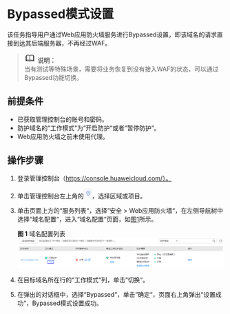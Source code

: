 # Bypassed模式设置<a name="waf_01_0069"></a>

该任务指导用户通过Web应用防火墙服务进行Bypassed设置，即该域名的请求直接到达其后端服务器，不再经过WAF。

>![](public_sys-resources/icon-note.gif) **说明：**   
>当有测试等特殊场景，需要将业务恢复到没有接入WAF的状态，可以通过Bypassed功能切换。  

## 前提条件<a name="section1196116321023"></a>

-   已获取管理控制台的账号和密码。
-   防护域名的“工作模式“为“开启防护“或者“暂停防护“。
-   Web应用防火墙之前未使用代理。

## 操作步骤<a name="section344311262515"></a>

1.  登录管理控制台（https://console.huaweicloud.com/）。
2.  单击管理控制台左上角的![](figures/选择区域图标.jpg)，选择区域或项目。
3.  单击页面上方的“服务列表“，选择“安全  \>  Web应用防火墙“，在左侧导航树中选择“域名配置“，进入“域名配置“页面，如[图1](#waf_01_0004_zh-cn_topic_0110861288_zh-cn_topic_0110861354_fig15593418182219)所示。

    **图 1**  域名配置列表<a name="waf_01_0004_zh-cn_topic_0110861288_zh-cn_topic_0110861354_fig15593418182219"></a>  
    ![](figures/域名配置列表-7.png "域名配置列表-7")

4.  在目标域名所在行的“工作模式“列，单击“切换“。
5.  在弹出的对话框中，选择“Bypassed“，单击“确定“，页面右上角弹出“设置成功“，Bypassed模式设置成功。

